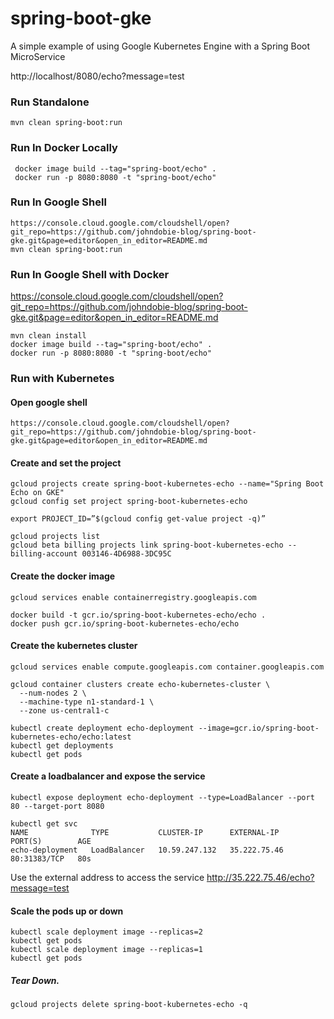 # spring-boot-gke
A simple example of using Google Kubernetes Engine with a Spring Boot MicroService

http://localhost/8080/echo?message=test

### Run Standalone
```
mvn clean spring-boot:run
```

### Run In Docker Locally
``` 
 docker image build --tag="spring-boot/echo" .
 docker run -p 8080:8080 -t "spring-boot/echo"    
```

### Run In Google Shell
```
https://console.cloud.google.com/cloudshell/open?git_repo=https://github.com/johndobie-blog/spring-boot-gke.git&page=editor&open_in_editor=README.md
mvn clean spring-boot:run
```

### Run In Google Shell with Docker
https://console.cloud.google.com/cloudshell/open?git_repo=https://github.com/johndobie-blog/spring-boot-gke.git&page=editor&open_in_editor=README.md

```
mvn clean install
docker image build --tag="spring-boot/echo" .
docker run -p 8080:8080 -t "spring-boot/echo"    
```

### Run with Kubernetes

#### Open google shell
```
https://console.cloud.google.com/cloudshell/open?git_repo=https://github.com/johndobie-blog/spring-boot-gke.git&page=editor&open_in_editor=README.md
```

#### Create and set the project
```
gcloud projects create spring-boot-kubernetes-echo --name="Spring Boot Echo on GKE"
gcloud config set project spring-boot-kubernetes-echo

export PROJECT_ID=”$(gcloud config get-value project -q)”

gcloud projects list
gcloud beta billing projects link spring-boot-kubernetes-echo --billing-account 003146-4D6988-3DC95C
```

#### Create the docker image
``` 
gcloud services enable containerregistry.googleapis.com

docker build -t gcr.io/spring-boot-kubernetes-echo/echo .
docker push gcr.io/spring-boot-kubernetes-echo/echo
```

#### Create the kubernetes cluster
```
gcloud services enable compute.googleapis.com container.googleapis.com

gcloud container clusters create echo-kubernetes-cluster \
  --num-nodes 2 \
  --machine-type n1-standard-1 \
  --zone us-central1-c
   
kubectl create deployment echo-deployment --image=gcr.io/spring-boot-kubernetes-echo/echo:latest
kubectl get deployments 
kubectl get pods
```

#### Create a loadbalancer and expose the service
```
kubectl expose deployment echo-deployment --type=LoadBalancer --port 80 --target-port 8080

kubectl get svc
NAME              TYPE           CLUSTER-IP      EXTERNAL-IP    PORT(S)        AGE
echo-deployment   LoadBalancer   10.59.247.132   35.222.75.46   80:31383/TCP   80s
```

Use the external address to access the service http://35.222.75.46/echo?message=test 

#### Scale the pods up or down
```
kubectl scale deployment image --replicas=2
kubectl get pods
kubectl scale deployment image --replicas=1
kubectl get pods
```

##### Tear Down.
```
gcloud projects delete spring-boot-kubernetes-echo -q
```
